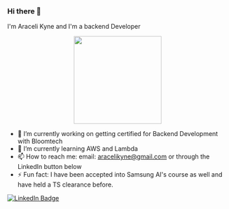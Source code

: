 ### Hi there 👋
I'm Araceli Kyne and I'm a backend Developer

<div id="header" align="center">
  <img src="https://media.giphy.com/media/HscDLzkO8EOTmgkhQP/giphy.gif" width="200"/>
</div>


- 🔭 I’m currently working on getting certified for Backend Development with Bloomtech
- 🌱 I’m currently learning AWS and Lambda
- 📫 How to reach me: email: aracelikyne@gmail.com or through the LinkedIn button below
- ⚡ Fun fact: I have been accepted into Samsung AI's course as well and have held a TS clearance before.



<div id="badges">
  <a href="https://www.linkedin.com/in/araceli-kyne/">
  <img src="https://img.shields.io/badge/LinkedIn-blue?style=for-the-badge&logo=linkedin&logoColor=white" alt="LinkedIn Badge"/>
</div>
<!--
**Aracelikyne/Aracelikyne** is a ✨ _special_ ✨ repository because its `README.md` (this file) appears on your GitHub profile.

Here are some ideas to get you started:

- 🔭 I’m currently working on ...
- 🌱 I’m currently learning ...
- 👯 I’m looking to collaborate on ...
- 🤔 I’m looking for help with ...
- 💬 Ask me about ...
- 📫 How to reach me: ...
- 😄 Pronouns: ...
- ⚡ Fun fact: ...
-->

